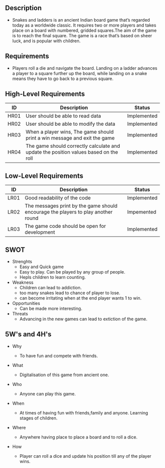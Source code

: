 ## Description
* Snakes and ladders is an ancient Indian board game that’s regarded today as a worldwide classic. It requires two or more players and takes place on a board with numbered, gridded squares.The aim of the game is to reach the final square. The game is a race that’s based on sheer luck, and is popular with children. 

## Requirements
* Players roll a die and navigate the board. Landing on a ladder advances a player to a square further up the board, while landing on a snake means they have to go back to a previous square.

## High-Level Requirements
|  ID|Description|Status|
  |---|---|---|
  | HR01 | User should be able to read data  | Implemented |
  | HR02 | User should be able to modify the data  | Implemented |
  | HR03 | When a player wins, The game should print a win message and exit the game | Implemented |
  | HR04 | The game should correctly calculate and update the position values based on the roll | Implemented



## Low-Level Requirements
|  ID|Description|Status|
  |---|---|---|
  | LR01 | Good readability of the code | Implemented |
  | LR02 | The messages print by the game should encourage the players to play another round | Impemented|
  | LR03 | The game code should be open for development | Implemented |



## SWOT
* Strenghts
    * Easy and Quick game
    * Easy to play. Can be played by any group of people.
    * Hepls children to learn counting. 
* Weakness
    * Children can lead to addiction.
    * too many snakes lead to chance of player to lose.
    * can become irritating when at the end player wants 1 to win.
* Opportunities
    * Can be made more interesting.
* Threats
    * Advancing in the new games can lead to extiction of the game.

## 5W's and 4H's
* Why
    * To have fun and compete with friends.
* What
    * Digitalisation of this game from ancient one.
* Who
    * Anyone can play this game. 
* When
    * At times of having fun with friends,family and anyone. Learning stages of children.
* Where
    * Anywhere having place to place a board and to roll a dice.

* How
    * Player can roll a dice and update his position till any of the player wins.
